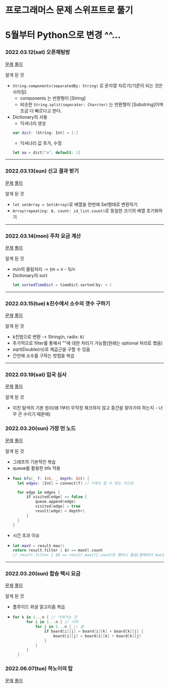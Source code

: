 # 프로그래머스 문제 스위프트로 풀기

# 5월부터 Python으로 변경 ^^...

### 2022.03.12(sat) 오픈채팅방

[문제](https://programmers.co.kr/learn/courses/30/lessons/42888?language=swift)
[풀이](https://github.com/kokojong/programmers_swift/blob/main/%EC%98%A4%ED%94%88%EC%B1%84%ED%8C%85%EB%B0%A9.swift)

알게 된 것

- `String.components(separatedBy: String)` 로 문자열 자르기(기준이 되는 것은 사라짐)
  - components 는 반환형이 [String]
  - 비슷한 `String.split(seperator: Charcter)` 는 반환형이 [Substring]이며 조금 더 빠르다고 한다.
- Dictionary의 사용
  - 딕셔너리 생성
  ```swift
  var dict: [String: Int] = [:]
  ```
  - 딕셔너리 값 추가, 수정
  ```swift
  let aa = dict["a", default: 1]
  ```

---

### 2022.03.13(sun) 신고 결과 받기

[문제](https://programmers.co.kr/learn/courses/30/lessons/92334)
[풀이](https://github.com/kokojong/programmers_swift/blob/main/%EC%8B%A0%EA%B3%A0%20%EA%B2%B0%EA%B3%BC%20%EB%B0%9B%EA%B8%B0.swift)

알게 된 것

- `let setArray = Set(Array)`로 배열을 한번에 Set형태로 변환하기
- `Array(repeating: 0, count: id_list.count)`로 동일한 크기의 배열 초기화하기

---

### 2022.03.14(mon) 주차 요금 계산

[문제](https://programmers.co.kr/learn/courses/30/lessons/92341)
[풀이](https://github.com/kokojong/programmers_swift/blob/main/%EC%A3%BC%EC%B0%A8%20%EC%9A%94%EA%B8%88%20%EA%B3%84%EC%82%B0.swift)

알게 된 것

- m/n의 올림처리 -> (m + n - 1)/n
- Dictionary의 sort
  ```swift
  let sortedTimeDict = timeDict.sorted(by: < )
  ```

---

### 2022.03.15(tue) k진수에서 소수의 갯수 구하기

[문제](https://programmers.co.kr/learn/courses/30/lessons/92335)
[풀이](https://github.com/kokojong/programmers_swift/blob/main/k%EC%A7%84%EC%88%98%EC%97%90%EC%84%9C%20%EC%86%8C%EC%88%98%20%EA%B0%9C%EC%88%98%20%EA%B5%AC%ED%95%98%EA%B8%B0.swift)

알게 된 것

- k진법으로 변환 -> String(n, radix: k)
- 추가적으로 filter를 통해서 ""에 대한 처리가 가능함(원래는 optional 처리로 했음)
- sqrt(Double(n))로 제곱근을 구할 수 있음
- 간만에 소수를 구하는 방법을 복습

---

### 2022.03.19(sat) 입국 심사

[문제](https://programmers.co.kr/learn/courses/30/lessons/43238?language=swift)
[풀이](https://github.com/kokojong/programmers_swift/blob/main/%EC%9E%85%EA%B5%AD%EC%8B%AC%EC%82%AC.swift)

알게 된 것

- 이진 탐색의 기본 원리(왜 1부터 무작정 체크하지 않고 중간을 찾아가야 하는지 - 너무 큰 수이기 때문에)

### 2022.03.20(sun) 가장 먼 노드

[문제](https://programmers.co.kr/learn/courses/30/lessons/49189)
[풀이](https://github.com/kokojong/programmers_swift/blob/main/%EA%B0%80%EC%9E%A5%20%EB%A8%BC%20%EB%85%B8%EB%93%9C.swift)

알게 된 것

- 그래프의 기본적인 복습
- queue를 활용한 bfs 적용
- ```swift
  func bfs(_ f: Int, _ depth: Int) {
    let edges: [Int] = connect[f] // f에서 갈 수 있는 리스트

    for edge in edges {
        if visited[edge] == false {
            queue.append(edge)
            visited[edge] = true
            result[edge] = depth+1
        }
    }
  }
  ```
- 시간 초과 이슈
- ```swift
  let maxV = result.max()
  return result.filter { $0 == maxV}.count
  // result.filter { $0 == result.max()}.count로 했더니 틀림(할때마다 max를 계산하게 한다)
  ```

---

### 2022.03.20(sun) 합승 택시 요금

[문제](https://programmers.co.kr/learn/courses/30/lessons/72413)
[풀이](https://github.com/kokojong/programmers_swift/blob/main/%ED%95%A9%EC%8A%B9%20%ED%83%9D%EC%8B%9C%20%EC%9A%94%EA%B8%88.swift)

알게 된 것

- 플루이드 와샬 알고리즘 복습
- ```swift
  for k in 1...n { // 거쳐가는 곳
        for i in 1...n { // 시작
            for j in 1...n { // 끝
                if board[i][j] > board[i][k] + board[k][j] {
                    board[i][j] = board[i][k] + board[k][j]
                }
            }
        }
    }

  ```

### 2022.06.07(tue) 하노이의 탑

[문제](https://programmers.co.kr/learn/courses/30/lessons/12946)
[풀이](https://github.com/kokojong/programmers_swift/blob/main/%ED%95%98%EB%85%B8%EC%9D%B4%EC%9D%98%20%ED%83%91.swift)
